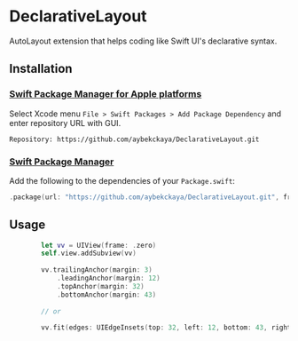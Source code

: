 # DeclarativeLayout

AutoLayout extension that helps coding like Swift UI's declarative syntax. 

## Installation

### [Swift Package Manager for Apple platforms](https://developer.apple.com/documentation/xcode/adding_package_dependencies_to_your_app)

Select Xcode menu `File > Swift Packages > Add Package Dependency` and enter repository URL with GUI.  
```
Repository: https://github.com/aybekckaya/DeclarativeLayout.git
```

### [Swift Package Manager](https://swift.org/package-manager/)

Add the following to the dependencies of your `Package.swift`:
```swift
.package(url: "https://github.com/aybekckaya/DeclarativeLayout.git", from: "1.0.0")
```

## Usage

```swift
        let vv = UIView(frame: .zero)
        self.view.addSubview(vv)
        
        vv.trailingAnchor(margin: 3)
            .leadingAnchor(margin: 12)
            .topAnchor(margin: 32)
            .bottomAnchor(margin: 43)
        
        // or
        
        vv.fit(edges: UIEdgeInsets(top: 32, left: 12, bottom: 43, right: 3))

```
